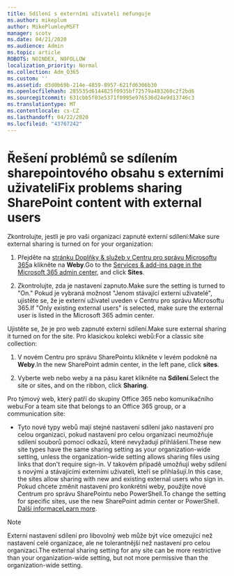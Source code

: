 ```yaml
---
title: Sdílení s externími uživateli nefunguje
ms.author: mikeplum
author: MikePlumleyMSFT
manager: scotv
ms.date: 04/21/2020
ms.audience: Admin
ms.topic: article
ROBOTS: NOINDEX, NOFOLLOW
localization_priority: Normal
ms.collection: Adm_O365
ms.custom: ''
ms.assetid: d3d0b69b-214e-4859-8957-621fd6306b30
ms.openlocfilehash: 285535d6144825f0935bf72579a483260c2f2bd6
ms.sourcegitcommit: 631cbb5f03e5371f0995e976536d24e9d13746c3
ms.translationtype: MT
ms.contentlocale: cs-CZ
ms.lasthandoff: 04/22/2020
ms.locfileid: "43767242"
---
```

# <a name="fix-problems-sharing-sharepoint-content-with-external-users"></a><span data-ttu-id="54a74-102">Řešení problémů se sdílením sharepointového obsahu s externími uživateli</span><span class="sxs-lookup"><span data-stu-id="54a74-102">Fix problems sharing SharePoint content with external users</span></span>

<span data-ttu-id="54a74-103">Zkontrolujte, jestli je pro vaši organizaci zapnuté externí sdílení:</span><span class="sxs-lookup"><span data-stu-id="54a74-103">Make sure external sharing is turned on for your organization:</span></span>
  
1. <span data-ttu-id="54a74-104">Přejděte na [stránku Doplňky &amp; služeb v Centru pro správu Microsoftu 365](https://portal.office.com/adminportal/home#/Settings/ServicesAndAddIns)a klikněte na **Weby**.</span><span class="sxs-lookup"><span data-stu-id="54a74-104">Go to the [Services &amp; add-ins page in the Microsoft 365 admin center](https://portal.office.com/adminportal/home#/Settings/ServicesAndAddIns), and click **Sites**.</span></span>
    
2. <span data-ttu-id="54a74-105">Zkontrolujte, zda je nastavení zapnuto.</span><span class="sxs-lookup"><span data-stu-id="54a74-105">Make sure the setting is turned to "On."</span></span> <span data-ttu-id="54a74-106">Pokud je vybraná možnost "Jenom stávající externí uživatelé", ujistěte se, že je externí uživatel uveden v Centru pro správu Microsoftu 365.</span><span class="sxs-lookup"><span data-stu-id="54a74-106">If "Only existing external users" is selected, make sure the external user is listed in the Microsoft 365 admin center.</span></span>
    
<span data-ttu-id="54a74-107">Ujistěte se, že je pro web zapnuté externí sdílení.</span><span class="sxs-lookup"><span data-stu-id="54a74-107">Make sure external sharing it turned on for the site.</span></span> <span data-ttu-id="54a74-108">Pro klasickou kolekci webů:</span><span class="sxs-lookup"><span data-stu-id="54a74-108">For a classic site collection:</span></span>
  
1. <span data-ttu-id="54a74-109">V novém Centru pro správu SharePointu klikněte v levém podokně na **Weby**.</span><span class="sxs-lookup"><span data-stu-id="54a74-109">In the new SharePoint admin center, in the left pane, click **sites**.</span></span>
    
2. <span data-ttu-id="54a74-110">Vyberte web nebo weby a na pásu karet klikněte na **Sdílení**.</span><span class="sxs-lookup"><span data-stu-id="54a74-110">Select the site or sites, and on the ribbon, click **Sharing**.</span></span>
    
<span data-ttu-id="54a74-111">Pro týmový web, který patří do skupiny Office 365 nebo komunikačního webu:</span><span class="sxs-lookup"><span data-stu-id="54a74-111">For a team site that belongs to an Office 365 group, or a communication site:</span></span>
  
- <span data-ttu-id="54a74-112">Tyto nové typy webů mají stejné nastavení sdílení jako nastavení pro celou organizaci, pokud nastavení pro celou organizaci neumožňuje sdílení souborů pomocí odkazů, které nevyžadují přihlášení.</span><span class="sxs-lookup"><span data-stu-id="54a74-112">These new site types have the same sharing setting as your organization-wide setting, unless the organization-wide setting allows sharing files using links that don't require sign-in.</span></span> <span data-ttu-id="54a74-113">V takovém případě umožňují weby sdílení s novými a stávajícími externími uživateli, kteří se přihlašují.</span><span class="sxs-lookup"><span data-stu-id="54a74-113">In this case, the sites allow sharing with new and existing external users who sign in.</span></span> <span data-ttu-id="54a74-114">Pokud chcete změnit nastavení pro konkrétní weby, použijte nové Centrum pro správu SharePointu nebo PowerShell.</span><span class="sxs-lookup"><span data-stu-id="54a74-114">To change the setting for specific sites, use the new SharePoint admin center or PowerShell.</span></span> <span data-ttu-id="54a74-115">[Další informace](https://go.microsoft.com/fwlink/?linkid=871863)</span><span class="sxs-lookup"><span data-stu-id="54a74-115">[Learn more](https://go.microsoft.com/fwlink/?linkid=871863).</span></span>
    
> [!NOTE]
> <span data-ttu-id="54a74-116">Externí nastavení sdílení pro libovolný web může být více omezující než nastavení celé organizace, ale ne tolerantnější než nastavení pro celou organizaci.</span><span class="sxs-lookup"><span data-stu-id="54a74-116">The external sharing setting for any site can be more restrictive than your organization-wide setting, but not more permissive than the organization-wide setting.</span></span> 
  

